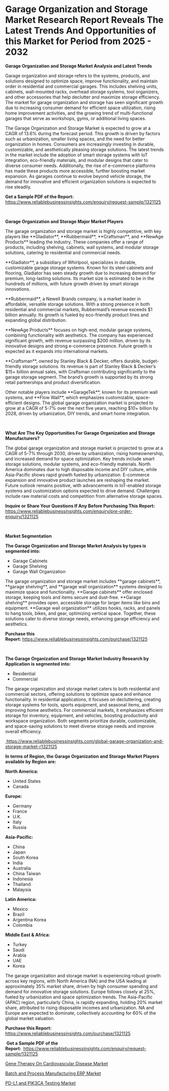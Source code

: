 <p><h1>Garage Organization and Storage Market Research Report Reveals The Latest Trends And Opportunities of this Market for Period from 2025 - 2032</h1></p><p><strong>Garage Organization and Storage Market Analysis and Latest Trends</strong></p>
<p><p>Garage organization and storage refers to the systems, products, and solutions designed to optimize space, improve functionality, and maintain order in residential and commercial garages. This includes shelving units, cabinets, wall-mounted racks, overhead storage systems, tool organizers, and other accessories that help declutter and maximize storage efficiency. The market for garage organization and storage has seen significant growth due to increasing consumer demand for efficient space utilization, rising home improvement activities, and the growing trend of multi-functional garages that serve as workshops, gyms, or additional living spaces.</p><p>The Garage Organization and Storage Market is expected to grow at a CAGR of 13.6% during the forecast period. This growth is driven by factors such as urbanization, smaller living spaces, and the need for better organization in homes. Consumers are increasingly investing in durable, customizable, and aesthetically pleasing storage solutions. The latest trends in the market include the adoption of smart storage systems with IoT integration, eco-friendly materials, and modular designs that cater to diverse consumer needs. Additionally, the rise of e-commerce platforms has made these products more accessible, further boosting market expansion. As garages continue to evolve beyond vehicle storage, the demand for innovative and efficient organization solutions is expected to rise steadily.</p></p>
<p><strong>Get a Sample PDF of the Report:&nbsp;</strong> <a href="https://www.reliablebusinessinsights.com/enquiry/request-sample/1321125?utm_campaign=62&utm_medium=2&utm_source=Github&utm_content=ia&utm_term=20012025&utm_id=garage-organization-and-storage">https://www.reliablebusinessinsights.com/enquiry/request-sample/1321125</a></p>
<p>&nbsp;</p>
<p><strong>Garage Organization and Storage Major Market Players</strong></p>
<p><p>The garage organization and storage market is highly competitive, with key players like **Gladiator**, **Rubbermaid**, **Craftsman**, and **NewAge Products** leading the industry. These companies offer a range of products, including shelving, cabinets, wall systems, and modular storage solutions, catering to residential and commercial needs.</p><p>**Gladiator**, a subsidiary of Whirlpool, specializes in durable, customizable garage storage systems. Known for its steel cabinets and flooring, Gladiator has seen steady growth due to increasing demand for premium, long-lasting solutions. Its market size is estimated to be in the hundreds of millions, with future growth driven by smart storage innovations.</p><p>**Rubbermaid**, a Newell Brands company, is a market leader in affordable, versatile storage solutions. With a strong presence in both residential and commercial markets, Rubbermaid’s revenue exceeds $1 billion annually. Its growth is fueled by eco-friendly product lines and expanding global distribution.</p><p>**NewAge Products** focuses on high-end, modular garage systems, combining functionality with aesthetics. The company has experienced significant growth, with revenue surpassing $200 million, driven by its innovative designs and strong e-commerce presence. Future growth is expected as it expands into international markets.</p><p>**Craftsman**, owned by Stanley Black & Decker, offers durable, budget-friendly storage solutions. Its revenue is part of Stanley Black & Decker’s $15+ billion annual sales, with Craftsman contributing significantly to the garage storage segment. The brand’s growth is supported by its strong retail partnerships and product diversification.</p><p>Other notable players include **GarageTek**, known for its premium wall systems, and **Flow Wall**, which emphasizes customizable, space-efficient designs. The global garage organization market is projected to grow at a CAGR of 5-7% over the next five years, reaching $10+ billion by 2028, driven by urbanization, DIY trends, and smart home integration.</p></p>
<p>&nbsp;</p>
<p><strong>What Are The Key Opportunities For Garage Organization and Storage Manufacturers?</strong></p>
<p><p>The global garage organization and storage market is projected to grow at a CAGR of 5-7% through 2030, driven by urbanization, rising homeownership, and increased demand for space optimization. Key trends include smart storage solutions, modular systems, and eco-friendly materials. North America dominates due to high disposable income and DIY culture, while Asia-Pacific shows rapid growth fueled by urbanization. E-commerce expansion and innovative product launches are reshaping the market. Future outlook remains positive, with advancements in IoT-enabled storage systems and customization options expected to drive demand. Challenges include raw material costs and competition from alternative storage spaces.</p></p>
<p><strong>Inquire or Share Your Questions If Any Before Purchasing This Report:</strong> <a href="https://www.reliablebusinessinsights.com/enquiry/pre-order-enquiry/1321125?utm_campaign=62&utm_medium=2&utm_source=Github&utm_content=ia&utm_term=20012025&utm_id=garage-organization-and-storage">https://www.reliablebusinessinsights.com/enquiry/pre-order-enquiry/1321125</a></p>
<p>&nbsp;</p>
<p><strong>Market Segmentation</strong></p>
<p><strong>The Garage Organization and Storage Market Analysis by types is segmented into:</strong></p>
<p><ul><li>Garage Cabinets</li><li>Garage Shelving</li><li>Garage Wall Organization</li></ul></p>
<p><p>The garage organization and storage market includes **garage cabinets**, **garage shelving**, and **garage wall organization** systems designed to maximize space and functionality. **Garage cabinets** offer enclosed storage, keeping tools and items secure and dust-free. **Garage shelving** provides open, accessible storage for larger items like bins and equipment. **Garage wall organization** utilizes hooks, racks, and panels to hang tools, bikes, and gear, optimizing vertical space. Together, these solutions cater to diverse storage needs, enhancing garage efficiency and aesthetics.</p></p>
<p><strong>Purchase this Report:&nbsp;</strong><a href="https://www.reliablebusinessinsights.com/purchase/1321125?utm_campaign=62&utm_medium=2&utm_source=Github&utm_content=ia&utm_term=20012025&utm_id=garage-organization-and-storage">https://www.reliablebusinessinsights.com/purchase/1321125</a></p>
<p>&nbsp;</p>
<p><strong>The Garage Organization and Storage Market Industry Research by Application is segmented into:</strong></p>
<p><ul><li>Residential</li><li>Commercial</li></ul></p>
<p><p>The garage organization and storage market caters to both residential and commercial sectors, offering solutions to optimize space and enhance functionality. In residential applications, it focuses on decluttering, creating storage systems for tools, sports equipment, and seasonal items, and improving home aesthetics. For commercial markets, it emphasizes efficient storage for inventory, equipment, and vehicles, boosting productivity and workspace organization. Both segments prioritize durable, customizable, and space-saving solutions to meet diverse storage needs and improve overall efficiency.</p></p>
<p><a href="https://www.reliablebusinessinsights.com/global-garage-organization-and-storage-market-r1321125?utm_campaign=62&utm_medium=2&utm_source=Github&utm_content=ia&utm_term=20012025&utm_id=garage-organization-and-storage">&nbsp;https://www.reliablebusinessinsights.com/global-garage-organization-and-storage-market-r1321125</a></p>
<p><strong>In terms of Region, the Garage Organization and Storage Market Players available by Region are:</strong></p>
<p>
    <p> <strong> North America: </strong>
        <ul>
            <li>United States</li>
            <li>Canada</li>
        </ul>
        </p> 
    <p> <strong> Europe: </strong>
        <ul>
            <li>Germany</li>
            <li>France</li>
            <li>U.K.</li>
            <li>Italy</li>
            <li>Russia</li>
        </ul>
        </p> 
    <p> <strong> Asia-Pacific: </strong>
        <ul>
            <li>China</li>
            <li>Japan</li>
            <li>South Korea</li>
            <li>India</li>
            <li>Australia</li>
            <li>China Taiwan</li>
            <li>Indonesia</li>
            <li>Thailand</li>
            <li>Malaysia</li>
        </ul>
        </p> 
    <p> <strong> Latin America: </strong>
        <ul>
            <li>Mexico</li>
            <li>Brazil</li>
            <li>Argentina Korea</li>
            <li>Colombia</li>
        </ul>
        </p> 
    <p> <strong> Middle East & Africa: </strong>
        <ul>
            <li>Turkey</li>
            <li>Saudi</li>
            <li>Arabia</li>
            <li>UAE</li>
            <li>Korea</li>
        </ul>
    </p>
    </p>
<p><p>The garage organization and storage market is experiencing robust growth across key regions, with North America (NA) and the USA leading at approximately 35% market share, driven by high consumer spending and demand for innovative storage solutions. Europe follows closely at 25%, fueled by urbanization and space optimization trends. The Asia-Pacific (APAC) region, particularly China, is rapidly expanding, holding 20% market share, attributed to rising disposable incomes and urbanization. NA and Europe are expected to dominate, collectively accounting for 60% of the global market valuation.</p></p>
<p><strong>Purchase this Report: </strong><a href="https://www.reliablebusinessinsights.com/purchase/1321125?utm_campaign=62&utm_medium=2&utm_source=Github&utm_content=ia&utm_term=20012025&utm_id=garage-organization-and-storage">https://www.reliablebusinessinsights.com/purchase/1321125</a></p>
<p>&nbsp;<strong>Get a Sample PDF of the Report:&nbsp;&nbsp;</strong><a href="https://www.reliablebusinessinsights.com/enquiry/request-sample/1321125?utm_campaign=62&utm_medium=2&utm_source=Github&utm_content=ia&utm_term=20012025&utm_id=garage-organization-and-storage">https://www.reliablebusinessinsights.com/enquiry/request-sample/1321125</a></p>
<p><strong></strong></p>
<p><p><a href="https://github.com/danikabiele541/Market-Research-Report-List-1/blob/main/gene-therapy-on-cardiovascular-disease-market.md?utm_campaign=62&utm_medium=2&utm_source=Github&utm_content=ia&utm_term=20012025&utm_id=garage-organization-and-storage">Gene Therapy On Cardiovascular Disease Market</a></p><p><a href="https://github.com/jamastodola515/Market-Research-Report-List-1/blob/main/batch-and-process-manufacturing-erp-market.md?utm_campaign=62&utm_medium=2&utm_source=Github&utm_content=ia&utm_term=20012025&utm_id=garage-organization-and-storage">Batch and Process Manufacturing ERP Market</a></p><p><a href="https://github.com/organophelia8282/Market-Research-Report-List-1/blob/main/pd-l1-and-pik3ca-testing-market.md?utm_campaign=62&utm_medium=2&utm_source=Github&utm_content=ia&utm_term=20012025&utm_id=garage-organization-and-storage">PD-L1 and PIK3CA Testing Market</a></p></p>